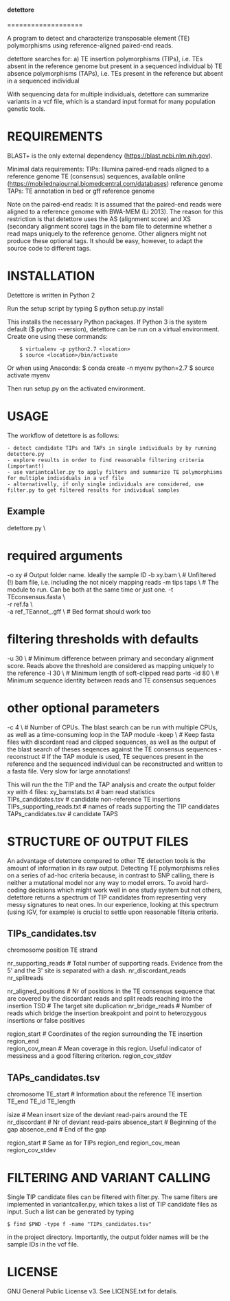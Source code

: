 #### detettore ####
===================

A program to detect and characterize transposable element (TE) polymorphisms using
reference-aligned paired-end reads. 

detettore searches for:
	a) TE insertion polymorphisms (TIPs), i.e. TEs absent in the reference genome but present in a sequenced individual
	b) TE absence polymorphisms (TAPs), i.e. TEs present in the reference but absent in a sequenced individual

With sequencing data for multiple individuals, detettore can summarize variants in a vcf file, which is a standard input format
for many population genetic tools. 



REQUIREMENTS
============

BLAST+ is the only external dependency (https://blast.ncbi.nlm.nih.gov).

Minimal data requirements:
	TIPs:
		Illumina paired-end reads aligned to a reference genome
		TE (consensus) sequences, available online (https://mobilednajournal.biomedcentral.com/databases)
		reference genome
	TAPs:
		TE annotation in bed or gff
		reference genome

Note on the paired-end reads:
It is assumed that the paired-end reads were aligned to a reference genome with BWA-MEM (Li 2013). 
The reason for this restriction is that detettore uses the AS (alignment score) and XS (secondary alignment score) tags in the bam file to determine whether a read maps uniquely to the reference genome. Other aligners might not produce these optional tags. It should be easy, however, to adapt the source code to different tags.



INSTALLATION
============

Detettore is written in Python 2 

Run the setup script by typing 
    	$ python setup.py install

This installs the necessary Python packages. If Python 3 is the system default ($ python --version), detettore can be run on a virtual environment. Create one using these commands:

    	$ virtualenv -p python2.7 <location>
    	$ source <location>/bin/activate

Or when using Anaconda:
	$ conda create -n myenv python=2.7
	$ source activate myenv

Then run setup.py on the activated environment.



USAGE
=====

The workflow of detettore is as follows:

	- detect candidate TIPs and TAPs in single individuals by by running detettore.py 
	- explore results in order to find reasonable filtering criteria (important!)
	- use variantcaller.py to apply filters and summarize TE polymorphisms for multiple individuals in a vcf file
	- alternativelly, if only single individuals are considered, use filter.py to get filtered results for individual samples


Example
-------

detettore.py \
  
# required arguments
  -o xy				# Output folder name. Ideally the sample ID
  -b xy.bam \			# Unfiltered (!) bam file, i.e. including the not nicely mapping reads
  -m tips taps \		# The module to run. Can be both at the same time or just one.
  -t TEconsensus.fasta \	
  -r ref.fa \	
  -a ref_TEannot_.gff \		# Bed format should work too

# filtering thresholds with defaults
  -u 30 \			# Minimum difference between primary and secondary alignment score. Reads above the threshold are considered as mapping uniquely to the reference
  -l 30 \			# Minimum length of soft-clipped read parts 
  -id 80 \			# Minimum sequence identity between reads and TE consensus sequences
					
# other optional parameters
  -c 4 \			# Number of CPUs. The blast search can be run with multiple CPUs, as well as a time-consuming loop in the TAP module
  -keep \			# Keep fasta files with discordant read and clipped sequences, as well as the output of the blast search of theses seqences against the TE consensus sequences
  -reconstruct			# If the TAP module is used, TE sequences present in the reference and the sequenced individual can be reconstructed and written to a fasta file. Very slow for large annotations!


This will run the the TIP and the TAP analysis and create the output folder xy with 4 files:
	xy_bamstats.txt			# bam read statistics	
	TIPs_candidates.tsv		# candidate non-reference TE insertions
	TIPs_supporting_reads.txt	# names of reads supporting the TIP candidates
	TAPs_candidates.tsv		# candidate TAPS

	
	
STRUCTURE OF OUTPUT FILES
=========================

An advantage of detettore compared to other TE detection tools is the amount of information in its raw output. Detecting TE polymorphisms relies on a series of ad-hoc criteria because, in contrast to SNP calling, there is neither a mutational model nor any way to model errors. To avoid hard-coding decisions which might work well in one study system but not others, detettore returns a spectrum of TIP candidates from representing very messy signatures to neat ones. In our experience, looking at this spectrum (using IGV, for example) is crucial to settle upon reasonable filteria criteria.



TIPs_candidates.tsv
-------------------

  chromosome
  position
  TE
  strand		
  
  nr_supporting_reads	# Total number of supporting reads. Evidence from the 5' and the 3' site is separated with a dash.
  nr_discordant_reads
  nr_splitreads
  
  nr_aligned_positions	# Nr of positions in the TE consensus sequence that are covered by the discordant reads and split reads reaching into the insertion
  TSD			# The target site duplication
  nr_bridge_reads	# Number of reads which bridge the insertion breakpoint and point to heterozygous insertions or false positives
  
  region_start		# Coordinates of the region surrounding the TE insertion
  region_end	
  region_cov_mean	# Mean coverage in this region. Useful indicator of messiness and a good filtering criterion.
  region_cov_stdev	



TAPs_candidates.tsv
-------------------
  chromosome
  TE_start		# Information about the reference TE insertion
  TE_end
  TE_id
  TE_length

  isize			# Mean insert size of the deviant read-pairs around the TE
  nr_discordant		# Nr of deviant read-pairs
  absence_start		# Beginning of the gap
  absence_end		# End of the gap
  
  region_start		# Same as for TIPs
  region_end
  region_cov_mean
  region_cov_stdev



FILTERING AND VARIANT CALLING
=============================

Single TIP candidate files can be filtered with filter.py. The same filters are implemented in variantcaller.py, which takes a list of TIP candidate
files as input. Such a list can be generated by typing 

	$ find $PWD -type f -name "TIPs_candidates.tsv"

in the project directory. Importantly, the output folder names will be the sample IDs in the vcf file.



LICENSE
=======
GNU General Public License v3. See LICENSE.txt for details.


